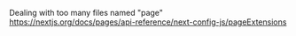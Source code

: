 Dealing with too many files named "page"
https://nextjs.org/docs/pages/api-reference/next-config-js/pageExtensions
